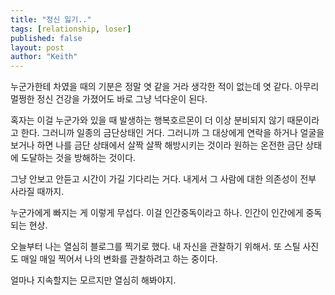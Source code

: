 ```yaml
---
title: "정신 잃기.."
tags: [relationship, loser]
published: false
layout: post
author: "Keith"
---
```


누군가한테 차였을 때의 기분은 정말 엿 같을 거라 생각한 적이 없는데 엿 같다. 아무리 멀쩡한 정신 건강을 가졌어도 바로 그냥 넉다운이 된다.

혹자는 이걸 누군가와 있을 때 발생하는 행복호르몬이 더 이상 분비되지 않기 때문이라고 한다. 그러니까 일종의 금단상태인 거다. 그러니까 그 대상에게 연락을 하거나 얼굴을 보거나 하면 나를 금단 상태에서 살짝 살짝 해방시키는 것이라 원하는 온전한 금단 상태에 도달하는 것을 방해하는 것이다.

그냥 안보고 안듣고 시간이 가길 기다리는 거다. 내게서 그 사람에 대한 의존성이 전부 사라질 때까지. 

누군가에게 빠지는 게 이렇게 무섭다. 이걸 인간중독이라고 하나. 인간이 인간에게 중독되는 현상.

오늘부터 나는 열심히 블로그를 찍기로 했다. 내 자신을 관찰하기 위해서. 또 스틸 사진도 매일 매일 찍어서 나의 변화를 관찰하려고 하는 중이다. 

얼마나 지속할지는 모르지만 열심히 해봐야지. 